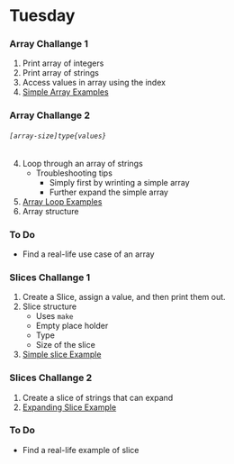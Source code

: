     
# Tuesday

### Array Challange 1

1. Print array of integers
2. Print array of strings 
3. Access values in array using the index
4. [Simple Array Examples](../arrays/simple_array.go)

### Array Challange 2

###### `[array-size]type{values}`

4. Loop through an array of strings 
	* Troubleshooting tips 
		* Simply first by wrinting a simple array
		* Further expand the simple array
5. [Array Loop Examples](../arrays/loop_thru_array.go)
6. Array structure 

### To Do 

* Find a real-life use case of an array
    
### Slices Challange 1

1. Create a Slice, assign a value, and then print them out. 
2. Slice structure 
	* Uses `make` 
	* Empty place holder 
	* Type
	* Size of the slice
3. [Simple slice Example](../slices/slice.go)

### Slices Challange 2

1. Create a slice of strings that can expand
2. [Expanding Slice Example](../slices/slice_is_elastic.go)

### To Do 

* Find a real-life example of slice 



